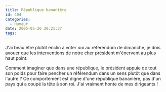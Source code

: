 ```yaml
---
title: République bananière
id: 404
categories:
  - Humeur
date: 2005-05-26 20:21:37
tags:
---
```


J'ai beau être plutôt enclin à voter _oui_ au référendum de dimanche, je dois avouer que les interventions de notre cher président m'énervent au plus haut point.

Comment imaginer que dans une république, le président appuie de tout son poids pour faire pencher un référendum dans un sens plutôt que dans l'autre&nbsp;? Ce comportement est digne d'une république bananière, pas d'un pays qui a coupé la tête à son roi. J'ai vraiment honte de mes dirigeants&nbsp;!
